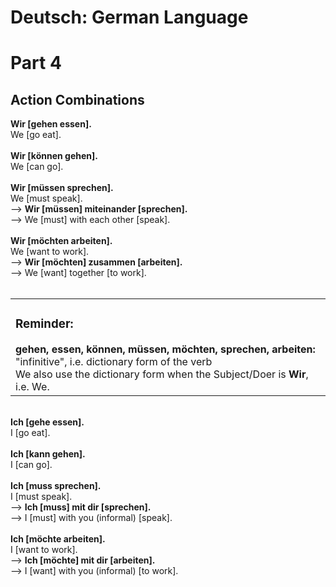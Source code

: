 # Deutsch: German Language
# Part 4
## Action Combinations
<b>Wir [gehen essen].</b><br/>
We [go eat].<br/>
<br/>
<b>Wir [können gehen].</b><br/>
We [can go].<br/>
<br/>
<b>Wir [müssen sprechen].</b><br/>
We [must speak].<br/>
--> <b>Wir [müssen] miteinander [sprechen].</b><br/>
--> We [must] with each other [speak].<br/>
<br/>
<b>Wir [möchten arbeiten].</b><br/>
We [want to work].<br/>
--> <b>Wir [möchten] zusammen [arbeiten].</b><br/>
--> We [want] together [to work].<br/>
<br/>

<table>
  <tr>
    <td>
      <h3>Reminder:</h3>
    <b>gehen, essen, können, müssen, möchten, sprechen, arbeiten:</b> "infinitive", i.e. dictionary form of the verb<br/>
    We also use the dictionary form when the Subject/Doer is <b>Wir</b>, i.e. We.<br/>
    </td>
  </tr>
</table>
  <br/>
<b>Ich [gehe essen].</b><br/>
I [go eat].<br/>
<br/>
<b>Ich [kann gehen].</b><br/>
I [can go].<br/>
<br/>
<b>Ich [muss sprechen].</b><br/>
I [must speak].<br/>
--> <b>Ich [muss] mit dir [sprechen].</b><br/>
--> I [must] with you (informal) [speak].<br/>
<br/>
<b>Ich [möchte arbeiten].</b><br/>
I [want to work].<br/>
--> <b>Ich [möchte] mit dir [arbeiten].</b><br/>
--> I [want] with you (informal) [to work].<br/>
